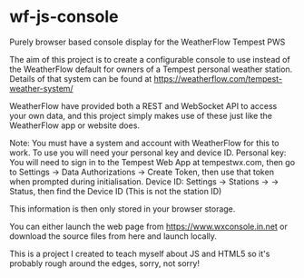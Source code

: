# wf-js-console
Purely browser based console display for the WeatherFlow Tempest PWS

The aim of this project is to create a configurable console to use instead of the WeatherFlow default for owners of a Tempest personal weather station.
Details of that system can be found at https://weatherflow.com/tempest-weather-system/

WeatherFlow have provided both a REST and WebSocket API to access your own data, and this project simply makes use of these just like the WeatherFlow app or website does.

Note: You must have a system and account with WeatherFlow for this to work.
To use you will need your personal key and device ID.
Personal key: You will need to sign in to the Tempest Web App at tempestwx.com, then go to Settings -> Data Authorizations -> Create Token, then use that token when prompted during initialisation.
Device ID: Settings -> Stations -> <your station> -> Status, then find the Device ID (This is not the station ID)

This information is then only stored in your browser storage.

You can either launch the web page from https://www.wxconsole.in.net or download the source files from here and launch locally.

This is a project I created to teach myself about JS and HTML5 so it's probably rough around the edges, sorry, not sorry!
